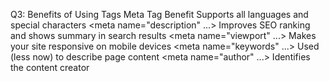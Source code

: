  Q3: Benefits of Using <meta> Tags
Meta Tag	Benefit
<meta charset="UTF-8">	Supports all languages and special characters
<meta name="description" ...>	Improves SEO ranking and shows summary in search results
<meta name="viewport" ...>	Makes your site responsive on mobile devices
<meta name="keywords" ...>	Used (less now) to describe page content
<meta name="author" ...>	Identifies the content creator